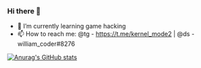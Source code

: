 ### Hi there 👋

- 🌱 I’m currently learning game hacking
- 📫 How to reach me: @tg - https://t.me/kernel_mode2 | @ds - william_coder#8276

[![Anurag's GitHub stats](https://github-readme-stats.vercel.app/api?username=W1lliam1337)](https://github.com/anuraghazra/github-readme-stats)
